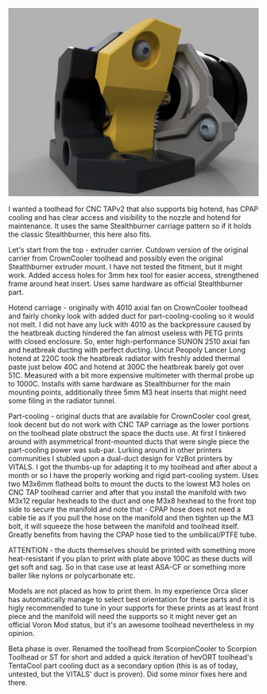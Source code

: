 ![alt text](https://github.com/minilogique/ww-extruder-for-idga/blob/main/images/WW%20IDGA%20smooth%20idler%20sideview.PNG)

I wanted a toolhead for CNC TAPv2 that also supports big hotend, has CPAP cooling and has clear access and visibility to the nozzle and hotend for maintenance. It uses the same Stealthburner carriage pattern so if it holds the classic Stealthburner, this here also fits.

Let's start from the top - extruder carrier. Cutdown version of the original carrier from CrownCooler toolhead and possibly even the original Stealthburner extruder mount. I have not tested the fitment, but it might work. Added access holes for 3mm hex tool for easier access, strengthened frame around heat insert. Uses same hardware as official Stealthburner part.

Hotend carriage - originally with 4010 axial fan on CrownCooler toolhead and fairly chonky look with added duct for part-cooling-cooling so it would not melt. I did not have any luck with 4010 as the backpressure caused by the heatbreak ducting hindered the fan almost useless with PETG prints with closed enclosure. So, enter high-performance SUNON 2510 axial fan and heatbreak ducting with perfect ducting. Uncut Peopoly Lancer Long hotend at 220C took the heatbreak radiator with freshly added thermal paste just below 40C and hotend at 300C the heatbreak barely got over 51C. Measured with a bit more expensive multimeter with thermal probe up to 1000C. Installs with same hardware as Stealthburner for the main mounting points, additionally three 5mm M3 heat inserts that might need some filing in the radiator tunnel.

Part-cooling - original ducts that are available for CrownCooler cool great, look decent but do not work with CNC TAP carriage as the lower portions on the toolhead plate obstruct the space the ducts use. At first I tinkered around with asymmetrical front-mounted ducts that were single piece the part-cooling power was sub-par. Lurking around in other printers communities I stubled upon a dual-duct design for VzBot printers by VITALS. I got the thumbs-up for adapting it to my toolhead and after about a month or so I have the properly working and rigid part-cooling system. Uses two M3x6mm flathead bolts to mount the ducts to the lowest M3 holes on CNC TAP toolhead carrier and after that you install the manifold with two M3x12 regular hexheads to the duct and one M3x8 hexhead to the front top side to secure the manifold and note that - CPAP hose does not need a cable tie as if you pull the hose on the manifold and then tighten up the M3 bolt, it will squeeze the hose between the manifold and toolhead itself. Greatly benefits from having the CPAP hose tied to the umbilical/PTFE tube.


ATTENTION - the ducts themselves should be printed with something more heat-resistant if you plan to print with plate above 100C as these ducts will get soft and sag. So in that case use at least ASA-CF or something more baller like nylons or polycarbonate etc.

Models are not placed as how to print them. In my experience Orca slicer has automatically manage to select best orientation for these parts and it is higly recommended to tune in your supports for these prints as at least front piece and the manifold will need the supports so it might never get an official Voron Mod status, but it's an awesome toolhead nevertheless in my opinion.
 

Beta phase is over. Renamed the toolhead from ScorpionCooler to Scorpion Toolhead or ST for short and added a quick iteration of hevORT toolhead's TentaCool part cooling duct as a secondary option (this is as of today, untested, but the VITALS' duct is proven). Did some minor fixes here and there.

